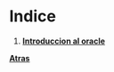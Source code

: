 # Indice

1. [**Introduccion al oracle**](01_Introduccion-a-oracle/Index.md)

**[Atras](../README.md)**